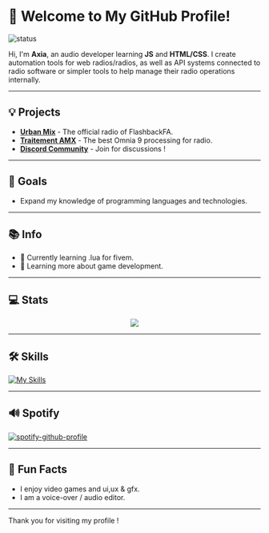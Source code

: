# 👋 Welcome to My GitHub Profile!



![status](https://img.shields.io/badge/status-up-brightgreen)

Hi, I'm **Axia**, an audio developer learning **JS** and **HTML/CSS**. I create automation tools for web radios/radios, as well as API systems connected to radio software or simpler tools to help manage their radio operations internally.

---

## 💡 Projects

- [**Urban Mix**](https://discord.gg/sCYwDBDJBH) - The official radio of FlashbackFA.
- [**Traitement AMX**](https://github.com/axiaiq/traitementamx) - The best Omnia 9 processing for radio.
- [**Discord Community**](https://discord.gg/kMHUFfV47v) - Join for discussions !


---

## 🎯 Goals

- Expand my knowledge of programming languages and technologies.

---

## 📚 Info

- 🔭 Currently learning .lua for fivem.
- 🌱 Learning more about game development.

---

## 💻 Stats

<p align="center">
<a href="https://github.com/anuraghazra/github-readme-stats"> 
    <img src="https://github-readme-stats.vercel.app/api?username=axiaiq&&show_icons=true&theme=radical"/>
</a>
</p>

---

## 🛠️ Skills

[![My Skills](https://skillicons.dev/icons?i=html,css,figma,js,ps,ae,au,discordjs)](https://skillicons.dev)

---

## 🔊 Spotify

[![spotify-github-profile](https://spotify-github-profile.kittinanx.com/api/view?uid=317gca7wk6gvpoqdwktppf6dxaaq&cover_image=true&theme=default&show_offline=false&background_color=121212&interchange=false&bar_color_cover=false)](https://github.com/kittinan/spotify-github-profile)

---




## 🎉 Fun Facts

- I enjoy video games and ui,ux & gfx.
- I am a voice-over / audio editor.




---
Thank you for visiting my profile !
